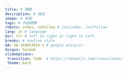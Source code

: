 ```yaml
---
title: # 標題
description: # 描述
image: # 封面
tags: # 內部標籤
robots: index, nofollow # [no]index, [no]follow
lang: zh # language
dir: ltr # left to right or right to left
breaks: # newline style
GA: UA-168653916-1 # google analysis
disqus: hackmd
slideOptions: 
 transition: fade  # https://revealjs.com/transitions/
 theme: back 
---
```






<style>
  /*--------------- view ---------------*/
  body[style],
  body[style*="background-color: white;"] {
    background-color: #1e1e1e !important;
  }

  body {
    color: #abb2bf;
  }

  .ui-view-area,
  .markdown-body,
  .ui-content {
    background: #1e1e1e;
    color: #abb2bf;
  }

  h1,
  h2,
  h3,
  h4,
  h5,
  h6,
  p {
    color: #ddd;
  }

  hr {
    border-color: #6d6d6d;
  }

  /* form */
  .form-control {
    background: #333;
    color: #fff;
  }

  .form-control::placeholder,
  .form-control::-webkit-input-placeholder,
  .form-control:-moz-placeholder,
  .form-control::-moz-placeholder,
  .form-control:-ms-input-placeholder {
    color: #eee;
  }

  /*--------------- navbar ---------------*/
  .header {
    background-color: #0e0e0e;
    border-color: #0e0e0e;
  }

  .navbar {
    background-color: #0e0e0e;
    border-color: #0e0e0e;
  }

  .navbar a {
    color: #eee !important;
  }

  .navbar .btn-group label {
    background-color: #0e0e0e;
    color: #eee;
    border-color: #555;
  }

  .navbar .btn-group label.btn-default:focus,
  .navbar .btn-group label.btn-default:hover {
    background-color: #2a2a2a;
    color: #eee;
    border-color: #555;
  }

  .navbar .btn-group label.active {
    background-color: #555;
    color: #eee;
    border-color: #555;
  }

  .navbar .btn-group label.active:focus,
  .navbar .btn-group label.active:hover {
    background-color: #555;
    color: #eee;
    border-color: #555;
  }

  .navbar-default .btn-link:focus,
  .navbar-default .btn-link:hover {
    color: #eee;
  }

  .navbar-default .navbar-nav>.open>a,
  .navbar-default .navbar-nav>.open>a:focus,
  .navbar-default .navbar-nav>.open>a:hover {
    background-color: #555;
  }

  .dropdown-header {
    color: #aaa;
  }

  .dropdown-menu {
    background-color: #222;
    border: 1px solid #555;
    border-top: none;
  }

  .dropdown-menu>li>a {
    color: #eee;
  }

  .dropdown-menu>li>a:focus,
  .dropdown-menu>li>a:hover {
    background-color: #555555;
    color: #eee;
  }

  .dropdown-menu .divider {
    background-color: #555;
  }

  .header .open .dropdown-menu {
    background-color: #202020;
  }

  .navbar .announcement-popover {
    background: #4F4F4F;
  }

  .navbar .announcement-popover .announcement-popover-header {
    background: #2e2e2e;
    border-bottom: 1px solid #2e2e2e;
  }

  .navbar .announcement-popover .announcement-popover-body {
    background: #4F4F4F;
    color: #eee;
  }

  .navbar .announcement-popover .announcement-popover-footer {
    background: #4F4F4F;
  }

  .navbar .announcement-area .caption.inverse {
    color: #eee;
  }

  .label-warning {
    background-color: #ffc107;
    color: #212529;
  }

  /*--------------- history / recent ---------------*/
  .list.row-layout li .item {
    border-color: #696c7d;
  }

  .list.row-layout li:nth-last-of-type(1) .item {
    border-bottom: none;
  }

  .list li .item {
    background: #1c1c1c;
  }

  .list li:hover .item,
  .list li:focus .item {
    background: #404040;
  }

  .list li .item h4 {
    color: #fff;
  }

  .list li p {
    color: #ccc;
  }

  .list li p i {
    font-style: normal;
  }

  .list li .item .content .tags span {
    background: #555;
  }

  .list li .item.wide .content .title a,
  .list li .item.wide .content .title a:focus,
  .list li .item.wide .content .title a:hover {
    color: #ddd;
  }

  .ui-item {
    color: #fff;
    opacity: 0.7;
  }

  .ui-item:hover,
  .ui-item:focus {
    opacity: 1;
    color: #fff;
  }

  .list li .item.wide hr {
    border-color: #6d6d6d;
  }

  .overview-widget-group .btn,
  .multi-select-dropdown-menu .ui-dropdown-label,
  .multi-select-dropdown-menu .dropdown-options,
  .form-control {
    border-color: #6d6d6d;
  }

  .multi-select-dropdown-menu .dropdown-options .ui-option:hover {
    background-color: #4d4d4d;
    color: #eee;
  }

  #overview-control-form #overview-keyword-input-container .select2-container {
    background-color: #3e4045 !important;
  }

  #overview-control-form #overview-keyword-input-container .select2-container .select2-choices {
    background-color: #3e4045;
  }

  .search {
    background-color: #3e4045;
    color: #eee;
  }

  .btn.btn-gray {
    background: #1b1b1b;
  }

  .btn.btn-gray:hover {
    background: #4d4d4d;
    color: #eee;
  }

  .search::placeholder,
  .search::-webkit-input-placeholder,
  .search:-moz-placeholder,
  .search::-moz-placeholder,
  .search:-ms-input-placeholder {
    color: #eee;
  }

  .btn.btn-gray {
    border-color: #6d6d6d;
    background: #333;
    color: #eee;
  }

  .select2-default {
    color: #eee !important;
  }

  .select2-results .select2-highlighted {
    background: #4d4d4d;
    color: #eee;
  }

  .select2-container-multi .select2-choices {
    background: #3e4045;
  }

  .select2-container-multi .select2-choices .select2-search-choice {
    background: #131313;
    color: #eee;
    border-color: #555;
    box-shadow: none;
  }

  .btn-default,
  .btn-default:focus {
    color: #eee;
    background-color: #2e2e2e;
    border-color: #6a6a6a;
  }

  .btn-default.active.focus,
  .btn-default.active:focus,
  .btn-default.active:hover,
  .btn-default:active.focus,
  .btn-default:active:focus,
  .btn-default:active:hover,
  .open>.dropdown-toggle.btn-default.focus,
  .open>.dropdown-toggle.btn-default:focus,
  .open>.dropdown-toggle.btn-default:hover {
    background: #737373;
  }

  .btn-default:hover {
    color: #fff;
    background-color: #7d7d7d;
    border-color: #6a6a6a;
  }

  .overview-widget-group .btn.active {
    background-color: #6a6a6a;
    color: #eee;
  }

  .overview-widget-group .btn:hover {
    background-color: #7d7d7d;
    color: #eee;
    border-color: #636363;
  }

  .overview-widget-group .slider.round {
    border-color: #ccc;
  }

  .overview-widget-group .slider.round:before {
    border-color: #ccc;
  }

  .overview-widget-group input:checked+.slider {
    background-color: #ccc;
  }

  .ui-category-description-icon a {
    color: #eee;
  }

  .item .ui-history-pin.active {
    color: #f00;
  }

  .ui-history-close {
    color: #eee;
    opacity: 0.5;
  }

  .pagination>li>a,
  .pagination>li>span {
    color: #eee;
    background-color: #2e2e2e;
    border-color: #6a6a6a;
  }

  .pagination>li>a:hover {
    color: #fff;
    background-color: #7d7d7d;
    border-color: #6a6a6a;
  }

  .pagination>.disabled>a,
  .pagination>.disabled>a:focus,
  .pagination>.disabled>a:hover,
  .pagination>.disabled>span,
  .pagination>.disabled>span:focus,
  .pagination>.disabled>span:hover {
    color: #eee;
    background-color: #2e2e2e;
    border-color: #6a6a6a;
  }

  .pagination.dark>li>a,
  .pagination.dark>li>span {
    color: #aaa;
  }

  /*--------------- settings ---------------*/
  .section .form-horizontal .form-group .btn-default {
    font-size: 16px;
    border-color: #6d6d6d;
    background-color: #333;
    color: #FFF;
  }

  .section .form-horizontal .form-group .btn-default:hover,
  .section .form-horizontal .form-group .btn-default:focus {
    background-color: #737373;
    color: #FFF;
  }

  .section .form-horizontal .form-control:focus {
    border-color: #bbb;
  }

  /*--------------- share view ---------------*/
  #notificationLabel,
  .ui-infobar .btn.ui-edit {
    color: #eee;
    border-color: #6a6a6a;
  }

  .ui-infobar__user-info li {
    color: #bbb;
  }

  footer {
    background: #101010;
    color: #bbb;
    border-top: 1px solid #454545;
  }

  footer a {
    color: #bbb;
  }

  /*--------------- doc view ---------------*/
  .markdown-body h1,
  .markdown-body h2,
  .markdown-body h3,
  .markdown-body h4,
  .markdown-body h5,
  .markdown-body h6,
  .markdown-body hr,
  #doc>h1 {
    color: #ddd;
    border-color: #777 !important;
  }

  .h1 .small,
  .h1 small,
  .h2 .small,
  .h2 small,
  .h3 .small,
  .h3 small,
  .h4 .small,
  .h4 small,
  .h5 .small,
  .h5 small,
  .h6 .small,
  .h6 small,
  h1 .small,
  h1 small,
  h2 .small,
  h2 small,
  h3 .small,
  h3 small,
  h4 .small,
  h4 small,
  h5 .small,
  h5 small,
  h6 .small,
  h6 small {
    color: #ddd;
  }

  .markdown-body p {
    color: #ddd;
  }

  .markdown-body a {
    color: #7bf;
  }

  .markdown-body a 
  
  
  
  
  
  
  
  
  
  
  {
    color: #7bf !important;
  }

  .markdown-body ul li,
  .markdown-body ol li {
    color: #ddd;
  }

  .markdown-body blockquote {
    color: #ddd;
    border-left-color: #777;
    font-size: 16px;
  }

  .markdown-body code,
  code {
    color: #dfdfdf !important;
    background-color: #424a55;
  }

  .markdown-body pre {
    background-color: #1e1e1e;
    border: 1px solid #555 !important;
    color: #dfdfdf;
  }

  blockquote .small,
  blockquote footer,
  blockquote small {
    color: #bbb;
  }

  .mark,
  mark {
    background-color: rgba(255, 255, 0, 0.32) !important;
    color: #ddd;
    margin: .1em;
    padding: .1em .2em;
  }

  /* Todo list */
  .task-list-item-checkbox {
    margin: 0.18em 0 0.2em -1.3em !important;
  }

  .task-list-item input[type=checkbox] {
    -webkit-appearance: none;
    -moz-appearance: none;
    appearance: none;
    position: relative;
    top: -1px;
    margin: 0 1rem 0 0;
    cursor: pointer;
  }

  .task-list-item input[type=checkbox]::before {
    -webkit-transition: all 0.1s ease-in-out;
    -moz-transition: all 0.1s ease-in-out;
    transition: all 0.1s ease-in-out;
    content: "";
    position: absolute;
    left: 0;
    z-index: 1;
    width: 16px;
    height: 16px;
    border: 2px solid #F44336;
  }

  .task-list-item input[type=checkbox]:checked::before {
    -webkit-transform: rotate(-48deg);
    -moz-transform: rotate(-48deg);
    -ms-transform: rotate(-48deg);
    -o-transform: rotate(-48deg);
    transform: rotate(-48deg);
    height: 9px;
    border-color: #00E676;
    border-top-style: none;
    border-right-style: none;
  }

  .task-list-item input[type=checkbox]::after {
    content: "";
    position: absolute;
    top: -0.125rem;
    left: 0;
    width: 16px;
    height: 16px;
    background: #333;
    cursor: pointer;
  }

  /* table */
  .markdown-body table tr {
    background-color: #1e1e1e;
    border-top: none;
    border-bottom: 1px solid rgba(255, 255, 255, 0.3);
  }

  .markdown-body table tr:first-child {
    border-top: 1px solid rgba(255, 255, 255, 0.2);
  }

  .markdown-body table tr:nth-child(2n) {
    background-color: #333;
  }

  .markdown-body table tr th {
    color: #64B5F6;
  }

  .markdown-body table th,
  .markdown-body table td {
    border: none;
  }

  .markdown-body table tr th:first-child,
  .markdown-body table tr td:first-child {
    border-left: 1px solid rgba(255, 255, 255, 0.1);
  }

  .markdown-body table tr th:last-child,
  .markdown-body table tr td:last-child {
    border-right: 1px solid rgba(255, 255, 255, 0.1);
  }

  .markdown-body table tr td {
    color: #ddd;
  }

  .markdown-body pre.flow-chart,
  .markdown-body pre.sequence-diagram,
  .markdown-body pre.graphviz,
  .markdown-body pre.mermaid,
  .markdown-body pre.abc {
    background-color: #fff !important;
  }

  /* alert */
  .alert h1,
  .alert h2,
  .alert h3,
  .alert h4,
  .alert h5,
  .alert h6,
  .alert p,
  .alert ul li,
  .alert ol li {
    color: #31708f;
  }

  .alert a {
    color: #002752;
    font-weight: 700;
  }

  .alert h1:first-child,
  .alert h2:first-child,
  .alert h3:first-child,
  .alert h4:first-child,
  .alert h5:first-child,
  .alert h6:first-child {
    margin-top: 0;
  }

  .markdown-body .alert>p {
    margin-top: 0px;
    margin-bottom: 10px;
  }

  .markdown-body .alert>ul,
  .markdown-body .alert>ol {
    margin-bottom: 16px;
  }

  .markdown-body .alert>*:last-child {
    margin-bottom: 0;
  }

  .alert-warning {
    background-color: #fff3cd;
    border-color: #ffeeba;
  }

  /* scroll bar */
  .ui-edit-area .ui-resizable-handle.ui-resizable-e {
    background-color: #303030;
    border: 1px solid #303030;
    box-shadow: none;
  }

  /* info bar */
  .ui-infobar {
    color: #999;
  }

  /* permission */
  .permission-popover-btn-group .btn.focus,
  .permission-popover-btn-group .btn:active,
  .permission-popover-btn-group .btn:focus,
  .permission-popover-btn-group .btn.active {
    background-color: #6a6a6a !important;
    color: #eee !important;
    border-color: #555 !important;
  }

  .permission-popover-btn-group .btn:hover,
  .permission-popover-btn-group .btn.active:hover {
    background-color: #7d7d7d !important;
    color: #eee !important;
    border-color: #636363 !important;
  }

  .ui-delete-note a:hover,
  .ui-delete-note a:focus,
  .ui-delete-note a:active {
    background-color: #dc3545 !important;
  }

  .ui-invitee-invite {
    border-color: #6a6a6a !important;
  }

  .ui-invitee-invite:hover,
  .ui-invitee-invite:focus {
    background-color: #737373;
    color: #eee !important;
  }

  .ui-invitee.ui-invitee-list .ui-invitee-remove,
  .ui-invitee.ui-invitee-list .ui-invitee-remove:hover,
  .ui-invitee.ui-invitee-list .ui-invitee-remove:focus,
  .ui-invitee.ui-invitee-list .ui-invitee-remove:active {
    background-color: #dc3545;
    border: 1px solid #dc3545;
  }

  .select2-container {
    background: #202020;
  }

  .select2-container-multi .select2-choices .select2-search-field input {
    color: #eee;
  }

  .select2-container-multi .select2-choices .select2-search-field input.select2-active {
    color: #000;
  }

  .select2-drop {
    background: #202020;
    color: #eee;
  }

  .select2-results .select2-no-results,
  .select2-results .select2-searching,
  .select2-results .select2-ajax-error,
  .select2-results .select2-selection-limit {
    background: #202020;
  }

  /* table of contents block*/
  .ui-toc-dropdown {
    width: 42vw;
    max-height: 90vh;
    overflow: auto;
    text-align: inherit;
  }

  /* table of contents text*/
  .ui-toc-dropdown .nav>li>a {
    font-size: 14px;
    font-weight: bold;
    color: #ddd;
  }

  /* table of contents text: active*/
  .ui-toc-dropdown .nav>.active:focus>a,
  .ui-toc-dropdown .nav>.active:hover>a,
  .ui-toc-dropdown .nav>.active>a {
    color: #7bf;
    border-left-color: #7bf;
  }

  /* table of contents text: focus, hover*/
  .ui-toc-dropdown .nav>li>a:focus,
  .ui-toc-dropdown .nav>li>a:hover {
    color: #7bf;
    border-left-color: #7bf;
  }

  /* drop down floating table of contents */
  .ui-toc-dropdown.dropdown-menu {
    background: #333;
  }

  .toc-menu a {
    color: #ddd;
  }

  .toc-menu a:focus,
  .toc-menu a:hover {
    color: #7bf;
  }


  /*--------------- editor ---------------*/
  .cm-m-markdown {
    color: #ddd;
  }

  .cm-s-one-dark .cm-header,
  .cm-m-xml.cm-attribute {
    color: #ffa653;
  }

  .cm-s-one-dark .cm-string,
  .cm-s-one-dark .cm-variable-2 {
    color: #7bf;
  }

  .cm-m-markdown.cm-variable-3 {
    color: #ff7e7e;
  }

  .cm-s-one-dark .cm-link {
    color: #b0ee83;
  }

  .cm-s-one-dark .CodeMirror-linenumber {
    color: #666;
  }

  .cm-strong {
    color: #f4511e;
  }

  .cm-s-one-dark .cm-comment {
    color: #a9a9a9;
  }

  .cm-matchhighlight {
    color: #ffea00;
  }

  .cm-positive {
    color: #11bf64;
  }

  .cm-negative {
    color: #ff3e3e;
  }

  .dropdown-menu.CodeMirror-other-cursor {
    border: 2px solid #4d4d4d;
    background-color: #202020;
  }

  .dropdown-menu.CodeMirror-other-cursor li a {
    color: #ececec;
  }

  /*--------------- book mode ---------------*/
  .topbar {
    background: #1e1e1e;
  }

  .btn.focus,
  .btn:focus,
  .btn:hover {
    color: #aaa;
  }

  .summary {
    background: #1e1e1e;
  }

  .summary,
  .toolbar {
    background: #1e1e1e !important;
    border-color: #4d4d4d !important;
  }

  .toolbar i {
    color: #fff;
  }

  .summary h1,
  .summary h2,
  .summary h3 .summary hr {
    color: #ddd;
    border-color: #777 !important;
  }

  .summary .nav>li>a {
    color: #7bf;
  }

  .summary .nav-pills>li.active>a,
  .summary .nav-pills>li.active>a:focus,
  .summary .nav-pills>li.active>a:hover {
    color: #ff9100;
  }

  .ui-summary-search {
    font-size: 16px;
    border: 1px solid #6D6D6D;
    background-color: #333;
    color: #FFF;
  }

  .summary h1,
  .summary h2,
  .summary h3,
  .summary h4,
  .summary h5,
  .summary h6 {
    border-color: #454545;
  }

  /* fix body background color to dark */
  div[class$=container-mask] {
    background: #1e1e1e;
    z-index: 1;
    display: block;
  }

  /* notification */
  .dropdown.ui-notification .ui-notification-label,
  .dropdown.ui-invitee .ui-invitee-label {
    color: #eee;
    border-color: #6a6a6a;
  }

  .ui-notification .dropdown-menu {
    border-top: 1px solid #555;
  }

  /*--------------- help ---------------*/
  .modal-header {
    background-color: #2a2a2a;
  }

  .panel-default {
    border-color: #6d6d6d;
  }

  .panel-default>.panel-heading {
    background-color: #2a2a2a;
    color: #eee;
    border-color: #6d6d6d;
  }

  .panel-body {
    background: #2e2e2e;
  }

  .panel-body a {
    color: #7bf;
  }

  .table>tbody>tr>td,
  .table>tbody>tr>th,
  .table>tfoot>tr>td,
  .table>tfoot>tr>th,
  .table>thead>tr>td,
  .table>thead>tr>th {
    border-color: #6d6d6d;
  }

  /*--------------- comment ---------------*/
  .ui-comment-container .ui-comment-header {
    background-color: #2a2a2a;
    color: #eee;
    border-color: #6d6d6d;
  }

  .ui-comment-container {
    background-color: #2e2e2e;
    border-color: #6d6d6d;
  }

  .ui-comment-container .ui-comments-container .ui-comment .comment-author {
    color: #eee;
  }

  .ui-comment-container .ui-comments-container .ui-comment .timestamp {
    color: #aaa;
  }

  .ui-comment-container .ui-comments-container .ui-comment .comment-content {
    color: #eee;
  }

  .ui-comment-container .ui-comments-container .ui-comment .comment-menu {
    color: #eee;
  }

  .ui-comment-container .ui-comments-container .ui-comment .comment-menu .comment-dropdown-menu {
    background: #222;
    color: #eee;
    border-color: #555;
  }

  .ui-comment-container .ui-comments-container .ui-comment .comment-menu .comment-dropdown-menu>div:hover {
    background-color: #555555;
    color: #eee;
  }

  .ui-comment-container .ui-comments-container .ui-comment .comment-menu:hover,
  .ui-comment-container .ui-comments-container .ui-comment .comment-menu:active,
  .ui-comment-container .ui-comments-container .ui-comment .comment-menu.active {
    background-color: #737373;
    color: #eee;
  }

  .ui-comment-container .ui-comment-input-container {
    background-color: #3c3c3c;
  }

  .ui-comment-container textarea {
    background-color: #3e4045;
    color: #eee;
    border: 1px solid #6d6d6d;
  }

  .ui-comment-container textarea::placeholder,
  .ui-comment-container textarea::-webkit-input-placeholder,
  .ui-comment-container textarea:-moz-placeholder,
  .ui-comment-container textarea::-moz-placeholder,
  .ui-comment-container textarea:-ms-input-placeholder {
    color: #eee;
  }

  @keyframes highlight {
    0% {
      background-color: #3c3c3c;
    }

    30% {
      background-color: #3c3c3c;
    }

    100% {
      background-color: transparent;
    }
  }

  /*--------------- template ---------------*/
  .template-content .modal-header {
    background: #2a2a2a;
  }

  .template-content .close {
    color: #fff;
  }

  .template-content .modal-title {
    color: #eee;
  }

  .template-content .ui-templates-container {
    border-color: #6d6d6d;
  }

  .ui-templates-container .ui-create-template-btn {
    background: #446fab;
    color: #fff;
  }

  .ui-template-list-filter .ui-template-list-filter-label,
  .ui-template-list-filter .ui-template-list-filter-label:hover {
    color: #eee;
  }

  .ui-template-list .list-group-item.active {
    background: #4d4d4d;
  }

  .ui-template-list .list-group-item.active:focus {
    background: #4d4d4d !important;
  }

  .list-group-item.active,
  .list-group-item.active:focus,
  .list-group-item.active:hover {
    color: #eee;
  }

  .ui-template-list .list-group-item .list-group-item-heading {
    color: #eee;
  }

  .ui-template-list .list-group-item.active .list-group-item-heading {
    color: #eee;
  }

  .ui-template-list .list-group-item:hover {
    background: #4d4d4d !important;
  }

  .ui-template-item-menu {
    color: #eee !important;
  }

  .ui-template-list .list-group-item {
    color: #fff;
  }

  .ui-template-list .list-group-item .dropdown-container.open {
    background-color: #2a2a2a;
  }

  .ui-template-list .list-group-item .dropdown-container:hover {
    background-color: #2a2a2a !important;
  }

  .template-menu .more-template {
    border-color: #6d6d6d;
  }

  .template-menu .more-template:hover {
    color: #eee;
    border-color: #6d6d6d;
  }

  /*--------------- code mirror ---------------*/
  .modal-content {
    background: #1f2226;
  }

  .modal-header {
    border-bottom: 1px solid #46484f;
  }

  .modal-footer {
    border-top: 1px solid #46484f;
  }

  a.list-group-item {
    background: #1f2226;
    color: #ddd;
    border: 1px solid #46484f;
  }

  a.list-group-item .list-group-item-heading {
    color: #ddd;
  }

  a.list-group-item:focus,
  a.list-group-item:hover {
    background: #434651;
    color: #ddd;
  }

  button.close {
    color: #ddd;
    opacity: .5;
  }

  .close:focus, .close:hover {
    color: #fff;
    opacity: .8;
  }

  .CodeMirror {
    background: #1f2226;
  }

  .CodeMirror-gutters {
    background: #1f2226;
    border-right: 1px solid rgba(204, 217, 255, 0.1);
  }

  .cm-s-default .cm-comment {
    color: #888;
  }

  .cm-s-default .cm-quote {
    color: #ddd;
  }

  .cm-s-default .cm-header {
    color: #ffa653;
  }

  .cm-s-default .cm-link {
    color: #b0ee83;
  }

  .cm-s-default .cm-string,
  .cm-s-default .cm-variable-2 {
    color: #7bf;
  }

  .cm-s-default .cm-def {
    color: #c678dd;
  }

  .cm-s-default .cm-number,
  .cm-s-default .cm-attribute,
  .cm-s-default .cm-qualifier,
  .cm-s-default .cm-plus,
  .cm-s-default .cm-atom {
    color: #eda35e;
  }

  .cm-s-default .cm-property,
  .cm-s-default .cm-variable,
  .cm-s-default .cm-variable-3,
  .cm-s-default .cm-operator,
  .cm-s-default .cm-bracket {
    color: #f76e79;
  }

  .cm-s-default .cm-keyword,
  .cm-s-default .cm-builtin,
  .cm-s-default .cm-tag {
    color: #98c379;
  }

  .modal-title {
    color: #ccc;
  }

  .modal-body {
    color: #ccc !important;
  }

  div[contenteditable]:empty:not(:focus):before {
    color: #aaa;
  }

  .CodeMirror pre {
    color: #ddd;
  }

  .CodeMirror pre span[style^="background-color: rgb(221, 251, 230)"] {
    background-color: #288c27 !important;
  }

  .CodeMirror pre span[style^="background-color: rgb(249, 215, 220)"] {
    background-color: #a52721 !important;
  }

  /*------- code highlight: Visual Stutdio Code theme for highlight.js -------*/
  .hljs {
    background: #1E1E1E;
    color: #DCDCDC;
  }

  .hljs-keyword,
  .hljs-literal,
  .hljs-symbol,
  .hljs-name {
    color: #569CD6;
  }

  .hljs-link {
    color: #569CD6;
    text-decoration: underline;
  }

  .hljs-built_in,
  .hljs-type {
    color: #4EC9B0;
  }

  .hljs-number,
  .hljs-class {
    color: #B8D7A3;
  }

  .hljs-string,
  .hljs-meta-string {
    color: #D69D85;
  }

  .hljs-regexp,
  .hljs-template-tag {
    color: #d16969;
  }

  .hljs-title {
    color: #dcdcaa;
  }

  .hljs-subst,
  .hljs-function,
  .hljs-formula {
    color: #DCDCDC;
  }

  .hljs-comment,
  .hljs-quote {
    color: #57A64A;
  }

  .hljs-doctag {
    color: #608B4E;
  }

  .hljs-meta,
  .hljs-meta-keyword,
  .hljs-tag {
    color: #9B9B9B;
  }

  .hljs-variable,
  .hljs-template-variable {
    color: #BD63C5;
  }

  .hljs-params,
  .hljs-attr,
  .hljs-attribute,
  .hljs-builtin-name {
    color: #9CDCFE;
  }

  .hljs-section {
    color: gold;
  }

  .hljs-emphasis {
    font-style: italic;
  }

  .hljs-strong {
    font-weight: bold;
  }

  /*
  .hljs-code {
    font-family:'Monospace';
  }
  */

  .hljs-bullet,
  .hljs-selector-tag,
  .hljs-selector-id,
  .hljs-selector-class,
  .hljs-selector-attr,
  .hljs-selector-pseudo {
    color: #D7BA7D;
  }

  .hljs-addition {
    background-color: #155a36;
    color: #dfdfdf;
    display: inline-block;
    width: 100%;
  }

  .hljs-deletion {
    background-color: #872e2e;
    color: #dfdfdf;
    display: inline-block;
    width: 100%;
  }

  /*---------- code highlight: Visual Stutdio Code theme for Prism.js ----------*/
  code[class*="language-"],
  pre[class*="language-"] {
    color: #DCDCDC;
  }

  :not(pre)>code[class*="language-"],
  pre[class*="language-"] {
    background: #1E1E1E;
  }

  .token.comment,
  .token.block-comment,
  .token.prolog,
  .token.cdata {
    color: #57A64A;
  }

  .token.doctype,
  .token.punctuation {
    color: #9B9B9B;
  }

  .token.tag,
  .token.entity {
    color: #569CD6;
  }

  .token.attr-name,
  .token.namespace,
  .token.deleted,
  .token.property,
  .token.builtin {
    color: #9CDCFE;
  }

  .token.function,
  .token.function-name {
    color: #dcdcaa;
  }

  .token.boolean,
  .token.keyword,
  .token.important {
    color: #569CD6;
  }

  .token.number {
    color: #B8D7A3;
  }

  .token.class-name,
  .token.constant {
    color: #4EC9B0;
  }

  .token.symbol {
    color: #f8c555;
  }

  .token.rule {
    color: #c586c0;
  }

  .token.selector {
    color: #D7BA7D;
  }

  .token.atrule {
    color: #cc99cd;
  }

  .token.string,
  .token.attr-value {
    color: #D69D85;
  }

  .token.char {
    color: #7ec699;
  }

  .token.variable {
    color: #BD63C5;
  }

  .token.regex {
    color: #d16969;
  }

  .token.operator {
    color: #DCDCDC;
    background: transparent;
  }

  .token.url {
    color: #67cdcc;
  }

  .token.important,
  .token.bold {
    font-weight: bold;
  }

  .token.italic {
    font-style: italic;
  }

  .token.entity {
    cursor: help;
  }

  .token.inserted {
    color: green;
  }

  /*---------- code highlight: dark theme for Gist ----------*/
  .gist .gist-file {
    border: 1px solid #555;
  }

  .gist .gist-data {
    background-color: #1e1e1e;
    border-bottom: 1px solid #555;
  }

  .gist .gist-meta {
    background-color: #424a55;
    color: #eee;
  }

  .gist .gist-meta a {
    color: #eee;
  }

  .gist .highlight {
    color: #eee;
    background-color: #1e1e1e;
  }

  .gist .blob-num {
    color: #afafaf;
  }

  .gist .blob-code-inner {
    color: #dfdfdf;
  }

  .pl-mb {
    color: #fff !important;
  }

  .pl-c {
    color: #57A64A !important;
  }

  /* comment */
  .pl-ent {
    color: #569CD6 !important;
  }

  /* entity */
  .pl-e {
    color: #9CDCFE !important;
  }

  .pl-en {
    color: #4EC9B0 !important;
  }

  /* entity attribute */
  .pl-smi {
    color: #9CDCFE !important;
  }

  .pl-k {
    color: #569cd6 !important;
  }

  .pl-c1,
  .pl-s .pl-v {
    color: #4EC9B0 !important;
  }

  .pl-pds,
  .pl-s,
  .pl-s .pl-pse .pl-s1,
  .pl-sr,
  .pl-sr .pl-cce,
  .pl-sr .pl-sra,
  .pl-sr .pl-sre,
  .pl-s .pl-s1 {
    color: #D69D85 !important;
  }

  .pl-s .pl-s1 .pl-pse {
    color: #c5dbff !important;
  }

  /* strings */
  .diff-table .pl-c,
  .diff-table .pl-ent,
  .diff-table .pl-e,
  .diff-table .pl-en,
  .diff-table .pl-pds,
  .diff-table .pl-s,
  .diff-table .pl-s .pl-s1,
  .diff-table .pl-s .pl-pse .pl-s1,
  .diff-table .pl-sr,
  .diff-table .pl-sr .pl-cce,
  .diff-table .pl-sr .pl-sra,
  .diff-table .pl-sr .pl-sre,
  .diff-table .pl-k,
  .diff-table .pl-smi,
  .diff-table .pl-c1,
  .diff-table .pl-v {
    color: #eee !important;
  }
</style>